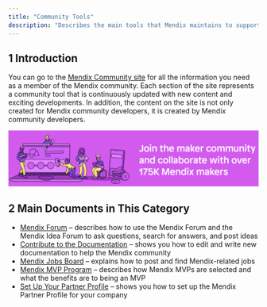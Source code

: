 ```yaml
---
title: "Community Tools"
description: "Describes the main tools that Mendix maintains to support the awesome Mendix community."
---
```


## 1 Introduction

You can go to the [Mendix Community site](https://community.mendix.com/p/community) for all the information you need as a member of the Mendix community. Each section of the site represents a community tool that is continuously updated with new content and exciting developments. In addition, the content on the site is not only created for Mendix community developers, it is created by Mendix community developers.

![](attachments/site.png)

## 2 Main Documents in This Category

* [Mendix Forum](mendix-forum) – describes how to use the Mendix Forum and the Mendix Idea Forum to ask questions, search for answers, and post ideas
* [Contribute to the Documentation](contribute-to-the-mendix-documentation) – shows you how to edit and write new documentation to help the Mendix community
* [Mendix Jobs Board](mendix-job-board) – explains how to post and find Mendix-related jobs
* [Mendix MVP Program](mendix-mvp-program) – describes how Mendix MVPs are selected and what the benefits are to being an MVP
* [Set Up Your Partner Profile](how-to-set-up-your-partner-profile) – shows you how to set up the Mendix Partner Profile for your company
